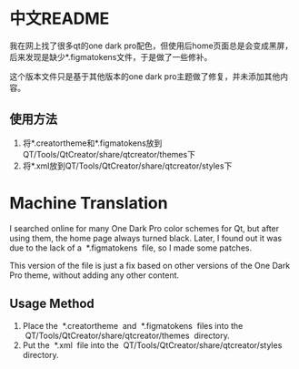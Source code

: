 # 中文README

我在网上找了很多qt的one dark pro配色，但使用后home页面总是会变成黑屏，后来发现是缺少*.figmatokens文件，于是做了一些修补。

这个版本文件只是基于其他版本的one dark pro主题做了修复，并未添加其他内容。

## 使用方法

1. 将*.creatortheme和*.figmatokens放到QT/Tools/QtCreator/share/qtcreator/themes下
2. 将*.xml放到QT/Tools/QtCreator/share/qtcreator/styles下

# Machine Translation

I searched online for many One Dark Pro color schemes for Qt, but after using them, the home page always turned black. Later, I found out it was due to the lack of a  *.figmatokens  file, so I made some patches.

This version of the file is just a fix based on other versions of the One Dark Pro theme, without adding any other content.

## Usage Method

1. Place the  *.creatortheme  and  *.figmatokens  files into the  QT/Tools/QtCreator/share/qtcreator/themes  directory.
2. Put the  *.xml  file into the  QT/Tools/QtCreator/share/qtcreator/styles  directory.

